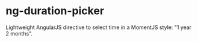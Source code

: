 # ng-duration-picker
Lightweight AngularJS directive to select time in a MomentJS style: "1 year 2 months".